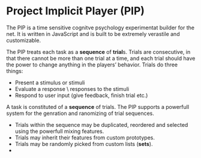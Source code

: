 # Project Implicit Player (PIP)

The PIP is a time sensitive cognitve psychology experimentat builder for the net.
It is written in JavaScript and is built to be extremely verastile and customizable.


The PIP treats each task as a **sequence** of **trial**s. Trials are consecutive, in that there cannot be more than one trial at a time, and each trial should have the power to change anything in the players’ behavior.
Trials do three things:

* Present a stimulus or stimuli
* Evaluate a response \ responses to the stimuli
* Respond to user input (give feedback, finish trial etc.)

A task is constituted of a **sequence** of trials. The PIP supports a powerfull system for the genration and ranomizing of trial sequences.

* Trials within the sequence may be duplicated, reordered and selected using the powerfull mixing features.
* Trials may inherit their features from custom prototypes.
* Trials may be randomly picked from custom lists (**sets**).
*
